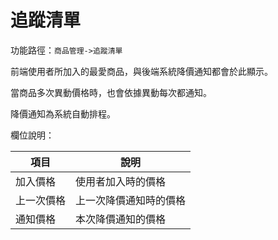 # 追蹤清單

功能路徑：`商品管理->追蹤清單`

前端使用者所加入的最愛商品，與後端系統降價通知都會於此顯示。

當商品多次異動價格時，也會依據異動每次都通知。

降價通知為系統自動排程。

欄位說明：

| 項目 | 說明 |
| --- | --- |
| 加入價格 | 使用者加入時的價格 |
| 上一次價格 | 上一次降價通知時的價格 |
| 通知價格 | 本次降價通知的價格 |
